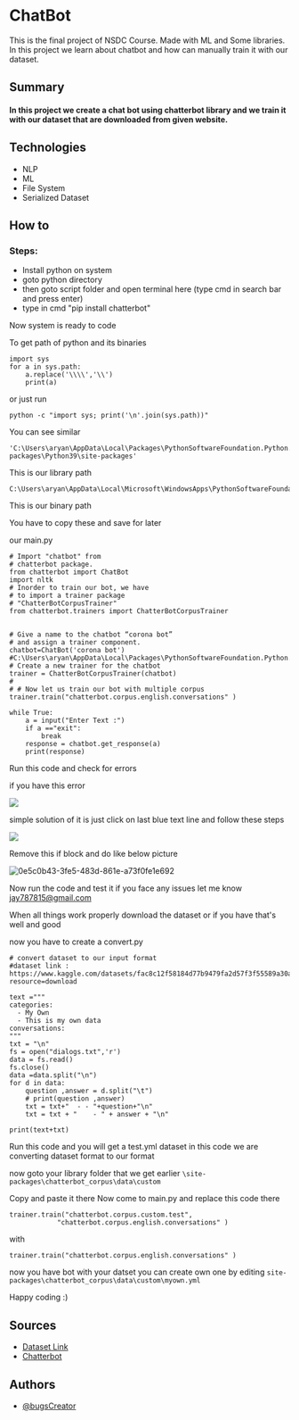 # ChatBot

This is the final project of NSDC Course. Made with ML and Some libraries. In this project we learn about chatbot and
how can manually train it with our dataset.

## Summary

#### In this project we create a chat bot using chatterbot library and we train it with our dataset that are downloaded from given website.

## Technologies

- NLP
- ML
- File System
- Serialized Dataset

## How to

### Steps:

- Install python on system
- goto python directory
- then goto script folder and open terminal here (type cmd in search bar and press enter)
- type in cmd "pip install chatterbot"

Now system is ready to code

To get path of python and its binaries

```
import sys
for a in sys.path:
    a.replace('\\\\','\\')
    print(a)
```

or just run

```
python -c "import sys; print('\n'.join(sys.path))"
```

You can see similar

```
'C:\Users\aryan\AppData\Local\Packages\PythonSoftwareFoundation.Python.3.9_qbz5n2kfra8p0\LocalCache\local-packages\Python39\site-packages'
```

This is our library path

```
C:\Users\aryan\AppData\Local\Microsoft\WindowsApps\PythonSoftwareFoundation.Python.3.9_qbz5n2kfra8p0
```

This is our binary path

You have to copy these and save for later

our main.py

```
# Import "chatbot" from
# chatterbot package.
from chatterbot import ChatBot
import nltk
# Inorder to train our bot, we have
# to import a trainer package
# "ChatterBotCorpusTrainer"
from chatterbot.trainers import ChatterBotCorpusTrainer


# Give a name to the chatbot “corona bot”
# and assign a trainer component.
chatbot=ChatBot('corona bot')
#C:\Users\aryan\AppData\Local\Packages\PythonSoftwareFoundation.Python.3.9_qbz5n2kfra8p0\LocalCache\Roaming
# Create a new trainer for the chatbot
trainer = ChatterBotCorpusTrainer(chatbot)
#
# # Now let us train our bot with multiple corpus
trainer.train("chatterbot.corpus.english.conversations" )

while True:
	a = input("Enter Text :")
	if a =="exit":
		break
	response = chatbot.get_response(a)
	print(response)
```

Run this code and check for errors

if you have this error

<img src="https://i.ibb.co/Dk5P1tx/ab867f4c-c66b-429e-8430-9b01846bdb45.jpg" />

simple solution of it is just click on last blue text line and follow these steps

<img src ="https://i.ibb.co/Hg9NJ7Z/3fcf36af-f428-4923-b5ba-82ad1653306b.jpg" />

Remove this if block and do like below picture

<img src ="https://i.ibb.co/DpzRSgK/0e5c0b43-3fe5-483d-861e-a73f0fe1e692.jpg" alt="0e5c0b43-3fe5-483d-861e-a73f0fe1e692" />

Now run the code and test it if you face any issues let me know [jay787815@gmail.com](mailto:jay787815@gmail.com)

When all things work properly download the dataset or if you have that's well and good

now you have to create a convert.py

```
# convert dataset to our input format
#dataset link : https://www.kaggle.com/datasets/fac8c12f58184d77b9479fa2d57f3f55589a30a0ca9f6adaccc007eac952bec4?resource=download

text ="""
categories:
  - My Own
  - This is my own data
conversations:
"""
txt = "\n"
fs = open("dialogs.txt",'r')
data = fs.read()
fs.close()
data =data.split("\n")
for d in data:
    question ,answer = d.split("\t")
    # print(question ,answer)
    txt = txt+"  - - "+question+"\n"
    txt = txt + "    - " + answer + "\n"

print(text+txt)

```

Run this code and you will get a test.yml dataset 
in this code we are converting dataset format to our format

now goto your library folder that we get earlier 
``
\site-packages\chatterbot_corpus\data\custom
``

Copy and paste it there 
Now come to main.py and replace this code there

```
trainer.train("chatterbot.corpus.custom.test",
			"chatterbot.corpus.english.conversations" )
```
with 
```
trainer.train("chatterbot.corpus.english.conversations" )
```

now you have bot with your datset you can create own one by editing ``site-packages\chatterbot_corpus\data\custom\myown.yml`` 


Happy coding :)



## Sources

- [Dataset Link](https://www.kaggle.com/datasets/fac8c12f58184d77b9479fa2d57f3f55589a30a0ca9f6adaccc007eac952bec4?resource=download)
- [Chatterbot](https://chatterbot.readthedocs.io/en/stable/)

## Authors

- [@bugsCreator](https://github.com/bugsCreator)